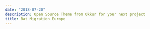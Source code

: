 ```yaml
---
date: "2018-07-20"
description: Open Source Theme from Okkur for your next project
title: Bat Migration Europe
---
```


